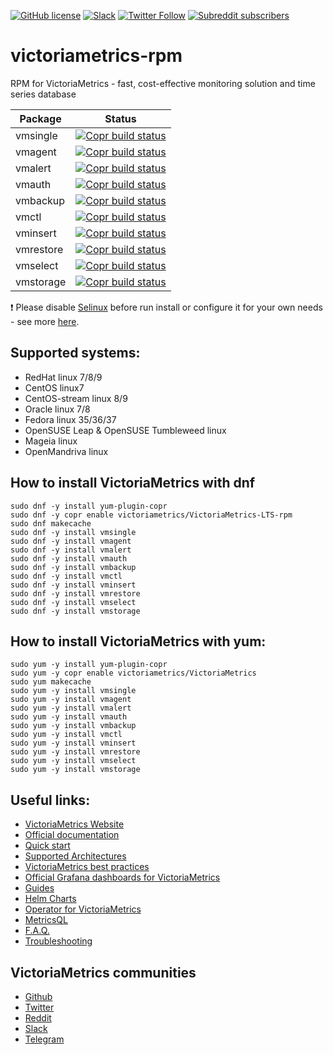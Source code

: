 [![GitHub license](https://img.shields.io/github/license/VictoriaMetrics/VictoriaMetrics.svg)](https://github.com/VictoriaMetrics/victoriam-metrics-rpm/blob/master/LICENSE)
[![Slack](https://img.shields.io/badge/join%20slack-%23victoriametrics-brightgreen.svg)](https://slack.victoriametrics.com/) <a href="https://twitter.com/VictoriaMetrics"><img alt="Twitter Follow" src="https://img.shields.io/twitter/follow/VictoriaMetrics?style=social"></a> <a href="https://www.reddit.com/r/VictoriaMetrics/"><img alt="Subreddit subscribers" src="https://img.shields.io/reddit/subreddit-subscribers/VictoriaMetrics?style=social"></a>

# victoriametrics-rpm
RPM for VictoriaMetrics - fast, cost-effective monitoring solution and time series database

| Package | Status |
| ------- | ------ |
| vmsingle | [![Copr build status](https://copr.fedorainfracloud.org/coprs/victoriametrics/VictoriaMetrics-LTS/package/vmsingle/status_image/last_build.png)](https://copr.fedorainfracloud.org/coprs/victoriametrics/VictoriaMetrics-LTS/package/vmsingle/) |
| vmagent | [![Copr build status](https://copr.fedorainfracloud.org/coprs/victoriametrics/VictoriaMetrics-LTS/package/vmagent/status_image/last_build.png)](https://copr.fedorainfracloud.org/coprs/victoriametrics/VictoriaMetrics-LTS/package/vmagent/) |
| vmalert | [![Copr build status](https://copr.fedorainfracloud.org/coprs/victoriametrics/VictoriaMetrics-LTS/package/vmalert/status_image/last_build.png)](https://copr.fedorainfracloud.org/coprs/victoriametrics/VictoriaMetrics-LTS/package/vmalert/) |
| vmauth | [![Copr build status](https://copr.fedorainfracloud.org/coprs/victoriametrics/VictoriaMetrics-LTS/package/vmauth/status_image/last_build.png)](https://copr.fedorainfracloud.org/coprs/victoriametrics/VictoriaMetrics-LTS/package/vmauth/)|
| vmbackup | [![Copr build status](https://copr.fedorainfracloud.org/coprs/victoriametrics/VictoriaMetrics-LTS/package/vmbackup/status_image/last_build.png)](https://copr.fedorainfracloud.org/coprs/victoriametrics/VictoriaMetrics-LTS/package/vmbackup/) |
| vmctl | [![Copr build status](https://copr.fedorainfracloud.org/coprs/victoriametrics/VictoriaMetrics-LTS/package/vmctl/status_image/last_build.png)](https://copr.fedorainfracloud.org/coprs/victoriametrics/VictoriaMetrics-LTS/package/vmctl/) |
| vminsert | [![Copr build status](https://copr.fedorainfracloud.org/coprs/victoriametrics/VictoriaMetrics-LTS/package/vminsert/status_image/last_build.png)](https://copr.fedorainfracloud.org/coprs/victoriametrics/VictoriaMetrics-LTS/package/vminsert/) |
| vmrestore | [![Copr build status](https://copr.fedorainfracloud.org/coprs/victoriametrics/VictoriaMetrics-LTS/package/vmrestore/status_image/last_build.png)](https://copr.fedorainfracloud.org/coprs/victoriametrics/VictoriaMetrics-LTS/package/vmrestore/) |
| vmselect | [![Copr build status](https://copr.fedorainfracloud.org/coprs/victoriametrics/VictoriaMetrics-LTS/package/vmselect/status_image/last_build.png)](https://copr.fedorainfracloud.org/coprs/victoriametrics/VictoriaMetrics-LTS/package/vmselect/) |
| vmstorage | [![Copr build status](https://copr.fedorainfracloud.org/coprs/victoriametrics/VictoriaMetrics-LTS/package/vmstorage/status_image/last_build.png)](https://copr.fedorainfracloud.org/coprs/victoriametrics/VictoriaMetrics-LTS/package/vmstorage/) |

❗️ Please disable [Selinux](https://ru.wikipedia.org/wiki/SELinux) before run install or configure it for your own needs - see more [here](https://github.com/patsevanton/victoriametrics-rpm/issues/10).

## Supported systems: 
- RedHat linux 7/8/9
- CentOS linux7
- CentOS-stream linux 8/9
- Oracle linux 7/8
- Fedora linux 35/36/37
- OpenSUSE Leap & OpenSUSE Tumbleweed linux
- Mageia linux
- OpenMandriva linux

## How to install VictoriaMetrics with dnf

```
sudo dnf -y install yum-plugin-copr
sudo dnf -y copr enable victoriametrics/VictoriaMetrics-LTS-rpm
sudo dnf makecache
sudo dnf -y install vmsingle
sudo dnf -y install vmagent
sudo dnf -y install vmalert
sudo dnf -y install vmauth
sudo dnf -y install vmbackup
sudo dnf -y install vmctl
sudo dnf -y install vminsert
sudo dnf -y install vmrestore
sudo dnf -y install vmselect
sudo dnf -y install vmstorage
```

## How to install VictoriaMetrics with yum:

```
sudo yum -y install yum-plugin-copr
sudo yum -y copr enable victoriametrics/VictoriaMetrics
sudo yum makecache
sudo yum -y install vmsingle
sudo yum -y install vmagent
sudo yum -y install vmalert
sudo yum -y install vmauth
sudo yum -y install vmbackup
sudo yum -y install vmctl
sudo yum -y install vminsert
sudo yum -y install vmrestore
sudo yum -y install vmselect
sudo yum -y install vmstorage
```
## Useful links:

- [VictoriaMetrics Website](https://victoriametrics.com/)
- [Official documentation](https://docs.victoriametrics.com/)
- [Quick start](https://docs.victoriametrics.com/Quick-Start.html)
- [Supported Architectures](https://docs.victoriametrics.com/BestPractices.html#supported-architectures)
- [VictoriaMetrics best practices](https://docs.victoriametrics.com/BestPractices.html)
- [Official Grafana dashboards for VictoriaMetrics](https://grafana.com/orgs/victoriametrics)
- [Guides](https://docs.victoriametrics.com/guides/)
- [Helm Charts](https://github.com/VictoriaMetrics/helm-charts)
- [Operator for VictoriaMetrics](https://github.com/VictoriaMetrics/operator)
- [MetricsQL](https://docs.victoriametrics.com/MetricsQL.html)
- [F.A.Q.](https://docs.victoriametrics.com/FAQ.html)
- [Troubleshooting](https://docs.victoriametrics.com/Troubleshooting.html)

## VictoriaMetrics communities

- [Github](https://github.com/VictoriaMetrics/VictoriaMetrics)
- [Twitter](https://twitter.com/VictoriaMetrics)
- [Reddit](https://www.reddit.com/r/VictoriaMetrics/)
- [Slack](https://slack.victoriametrics.com/)
- [Telegram](https://t.me/VictoriaMetrics_en)
